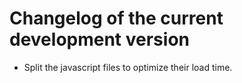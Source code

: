 # Changelog of the current development version

* Split the javascript files to optimize their load time.

